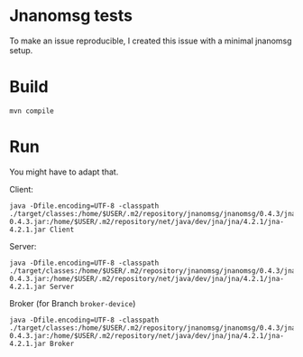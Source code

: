 # Jnanomsg tests

To make an issue reproducible, I created this issue with a minimal jnanomsg setup.

# Build

```
mvn compile
```

# Run

You might have to adapt that. 

Client:
```
java -Dfile.encoding=UTF-8 -classpath ./target/classes:/home/$USER/.m2/repository/jnanomsg/jnanomsg/0.4.3/jnanomsg-0.4.3.jar:/home/$USER/.m2/repository/net/java/dev/jna/jna/4.2.1/jna-4.2.1.jar Client
```

Server:
```
java -Dfile.encoding=UTF-8 -classpath ./target/classes:/home/$USER/.m2/repository/jnanomsg/jnanomsg/0.4.3/jnanomsg-0.4.3.jar:/home/$USER/.m2/repository/net/java/dev/jna/jna/4.2.1/jna-4.2.1.jar Server
```

Broker (for Branch `broker-device`)
```
java -Dfile.encoding=UTF-8 -classpath ./target/classes:/home/$USER/.m2/repository/jnanomsg/jnanomsg/0.4.3/jnanomsg-0.4.3.jar:/home/$USER/.m2/repository/net/java/dev/jna/jna/4.2.1/jna-4.2.1.jar Broker
```